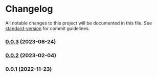 # Changelog

All notable changes to this project will be documented in this file. See [standard-version](https://github.com/conventional-changelog/standard-version) for commit guidelines.

### [0.0.3](https://github.com/kevinmarrec/eslint-config/compare/v0.0.2...v0.0.3) (2023-08-24)

### [0.0.2](https://github.com/kevinmarrec/eslint-config/compare/v0.0.1...v0.0.2) (2023-02-04)

### 0.0.1 (2022-11-23)
